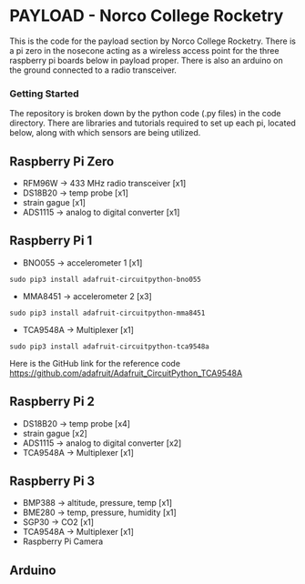 # PAYLOAD - Norco College Rocketry

This is the code for the payload section by Norco College Rocketry.
There is a pi zero in the nosecone acting as a wireless access point for the three raspberry pi boards below in payload proper. There is also an arduino on the ground connected to a radio transceiver.

### Getting Started
The repository is broken down by the python code (.py files) in the code directory.
There are libraries and tutorials required to set up each pi, located below, along with which sensors are being utilized.

## Raspberry Pi Zero

* RFM96W -> 433 MHz radio transceiver [x1]
* DS18B20 -> temp probe [x1]
* strain gague [x1]
* ADS1115 -> analog to digital converter [x1]

## Raspberry Pi 1
* BNO055   -> accelerometer 1 [x1]
```
sudo pip3 install adafruit-circuitpython-bno055
```
* MMA8451  -> accelerometer 2 [x3]
```
sudo pip3 install adafruit-circuitpython-mma8451
```
* TCA9548A -> Multiplexer [x1]
```
sudo pip3 install adafruit-circuitpython-tca9548a
```
Here is the GitHub link for the reference code
https://github.com/adafruit/Adafruit_CircuitPython_TCA9548A

## Raspberry Pi 2
* DS18B20 -> temp probe [x4]
* strain gague [x2]
* ADS1115 -> analog to digital converter [x2]
* TCA9548A -> Multiplexer [x1]

## Raspberry Pi 3
* BMP388 -> altitude, pressure, temp [x1]
* BME280 -> temp, pressure, humidity [x1]
* SGP30  -> CO2 [x1]
* TCA9548A -> Multiplexer [x1]
* Raspberry Pi Camera

## Arduino
